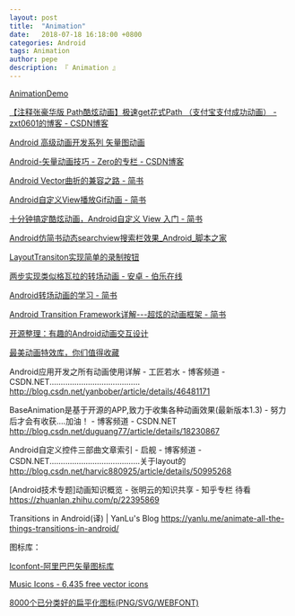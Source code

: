 ```yaml
---
layout: post
title:  "Animation"
date:   2018-07-18 16:18:00 +0800
categories: Android
tags: Animation
author: pepe
description: 『 Animation 』
---
```


[AnimationDemo](https://github.com/494778200pepe/AnimationDemo)

[【注释张豪华版 Path酷炫动画】极速get花式Path （支付宝支付成功动画） - zxt0601的博客 - CSDN博客](https://blog.csdn.net/zxt0601/article/details/54018970)

[Android 高级动画开发系列 矢量图动画](https://mp.weixin.qq.com/s?__biz=MzAxMTI4MTkwNQ==&mid=2650822147&idx=1&sn=3844646dbd8e157a85cf8092cfed72a4&chksm=80b7829db7c00b8bef4f63df1b75aece4d70097612709a95c46ce955b2b0272116bcb0f36779&mpshare=1&scene=23&srcid=0223ArbgRSdhtpuFzHLX0OG0#rd)

[Android-矢量动画技巧 - Zero的专栏 - CSDN博客](https://blog.csdn.net/z82367825/article/details/60574053)

[Android Vector曲折的兼容之路 - 简书](https://www.jianshu.com/p/e3614e7abc03)

[Android自定义View播放Gif动画 - 简书](https://www.jianshu.com/p/e7743271c5d4)

[十分钟搞定酷炫动画，Android自定义 View 入门 - 简书](https://www.jianshu.com/p/138ad32540ce)

[Android仿简书动态searchview搜索栏效果_Android_脚本之家](https://www.jb51.net/article/116797.htm)

[LayoutTransiton实现简单的录制按钮](https://mp.weixin.qq.com/s/qE2szJOCWansrDnWy3nefQ)

[两步实现类似格瓦拉的转场动画 - 安卓 - 伯乐在线](http://android.jobbole.com/85120/)

[Android转场动画的学习 - 简书](https://www.jianshu.com/p/e63090e06c3e)

[Android Transition Framework详解---超炫的动画框架 - 简书](https://www.jianshu.com/p/e497123652b5?utm_source=gank.io&utm_medium=email)

[开源整理：有趣的Android动画交互设计](https://mp.weixin.qq.com/s/zjOWVVwZiDDrn9pwdgRXMw)

[最美动画特效库，你们值得收藏](https://mp.weixin.qq.com/s/W4zW2ovxa_a8bVcXVoaCNg)



Android应用开发之所有动画使用详解 - 工匠若水 - 博客频道 - CSDN.NET........................................
http://blog.csdn.net/yanbober/article/details/46481171

BaseAnimation是基于开源的APP,致力于收集各种动画效果(最新版本1.3) - 努力后才会有收获....加油！ - 博客频道 - CSDN.NET
http://blog.csdn.net/duguang77/article/details/18230867

Android自定义控件三部曲文章索引 - 启舰 - 博客频道 - CSDN.NET........................................关于layout的
http://blog.csdn.net/harvic880925/article/details/50995268

[Android技术专题]动画知识概览 - 张明云的知识共享 - 知乎专栏         待看
https://zhuanlan.zhihu.com/p/22395869

Transitions in Android(译) | YanLu's Blog
https://yanlu.me/animate-all-the-things-transitions-in-android/


图标库：

[Iconfont-阿里巴巴矢量图标库](http://www.iconfont.cn/plus)

[Music Icons - 6,435 free vector icons](http://www.flaticon.com/categories/music)

[8000个已分类好的扁平化图标(PNG/SVG/WEBFONT)](http://www.shejidaren.com/8000-flat-icons.html)